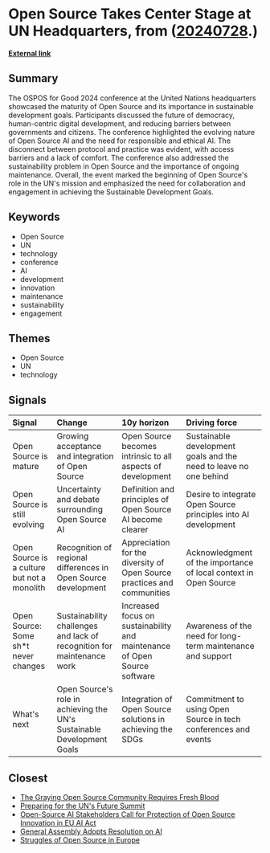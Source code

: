 # __Open Source Takes Center Stage at UN Headquarters__, from ([20240728](https://kghosh.substack.com/p/20240728).)

__[External link](https://opensource.net/open-source-takes-center-stage-at-united-nations/)__



## Summary

The OSPOS for Good 2024 conference at the United Nations headquarters showcased the maturity of Open Source and its importance in sustainable development goals. Participants discussed the future of democracy, human-centric digital development, and reducing barriers between governments and citizens. The conference highlighted the evolving nature of Open Source AI and the need for responsible and ethical AI. The disconnect between protocol and practice was evident, with access barriers and a lack of comfort. The conference also addressed the sustainability problem in Open Source and the importance of ongoing maintenance. Overall, the event marked the beginning of Open Source's role in the UN's mission and emphasized the need for collaboration and engagement in achieving the Sustainable Development Goals.

## Keywords

* Open Source
* UN
* technology
* conference
* AI
* development
* innovation
* maintenance
* sustainability
* engagement

## Themes

* Open Source
* UN
* technology

## Signals

| Signal                                      | Change                                                                 | 10y horizon                                                               | Driving force                                                     |
|:--------------------------------------------|:-----------------------------------------------------------------------|:--------------------------------------------------------------------------|:------------------------------------------------------------------|
| Open Source is mature                       | Growing acceptance and integration of Open Source                      | Open Source becomes intrinsic to all aspects of development               | Sustainable development goals and the need to leave no one behind |
| Open Source is still evolving               | Uncertainty and debate surrounding Open Source AI                      | Definition and principles of Open Source AI become clearer                | Desire to integrate Open Source principles into AI development    |
| Open Source is a culture but not a monolith | Recognition of regional differences in Open Source development         | Appreciation for the diversity of Open Source practices and communities   | Acknowledgment of the importance of local context in Open Source  |
| Open Source: Some sh*t never changes        | Sustainability challenges and lack of recognition for maintenance work | Increased focus on sustainability and maintenance of Open Source software | Awareness of the need for long-term maintenance and support       |
| What's next                                 | Open Source's role in achieving the UN's Sustainable Development Goals | Integration of Open Source solutions in achieving the SDGs                | Commitment to using Open Source in tech conferences and events    |

## Closest

* [The Graying Open Source Community Requires Fresh Blood](108fa3e64bd50d4232fa53c978c01e8f)
* [Preparing for the UN's Future Summit](ab690d3fcec5de5dde0bb9d99dd4eb66)
* [Open-Source AI Stakeholders Call for Protection of Open Source Innovation in EU AI Act](11bd695b887aa09dca79341f91ce6b82)
* [General Assembly Adopts Resolution on AI](d7b56c819275b35f84a01258707f39f9)
* [Struggles of Open Source in Europe](d886a8c1c80456233091ce9a8ba59d31)